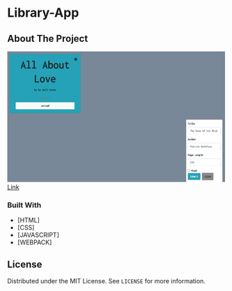 # Library-App

<!-- ABOUT THE PROJECT -->

## About The Project
<p>  </p>
<a href="https://ahyoung227.github.io/library-App/"><img src="/Library-app.png" width="500px" height="300px"></a>
<a href="https://ahyoung227.github.io/library-App/"> Link</a>

### Built With

- [HTML]
- [CSS]
- [JAVASCRIPT]
- [WEBPACK]

<!-- LICENSE -->

## License

Distributed under the MIT License. See `LICENSE` for more information.

